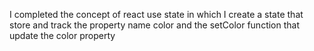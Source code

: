 I completed the concept of react use state in which I create a state that store and track the property name color and the setColor function that update the color property 